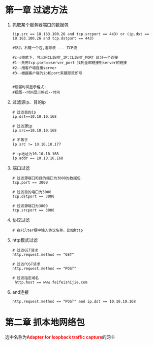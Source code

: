 # 第一章 过滤方法

1. 抓取某个服务器端口的数据包

   ```shell
   (ip.src == 18.163.100.26 and tcp.srcport == 443) or (ip.dst == 18.163.100.26 and tcp.dstport == 443)
   
   #然后 右键一个包,追踪流 --- TCP流
   
   #c-s模式下, 可以用CLIENT_IP:CLIENT_PORT 区分一个连接
   #1--先用tcp.port==server_port 找到全部链接到server的链接
   #2--用客户端连接server
   #3--根据客户端的ip和port来跟踪流即可
   
   
   #设置时间显示格式：
   #视图--时间显示格式--时间
   ```

   

2. 过滤源ip、目的ip

   ```shell
   # 过滤目的ip
   ip.dst==10.10.10.168
   
   # 过滤源ip
   ip.src==10.10.10.168
   
   # 不等于
   ip.src != 10.10.10.177
   
   # ip地址为10.10.10.168
   ip.addr == 10.10.10.168
   ```

3. 端口过滤

   ```shell
   # 过滤源端口和目的端口为3000的数据包
   tcp.port == 3000
   
   # 过滤目的端口为3000
   tcp.dstport == 3000
   
   # 过滤源端口为3000
   tcp.srcport == 3000
   ```

4. 协议过滤

   ```shell
   # 在Filter框中输入协议名称，比如http
   ```

5. http模式过滤

   ```shell
   # 过滤GET请求
   http.request.method == "GET"
   
   # 过滤POST请求
   http.request.method == "POST"
   
   # 过滤指定域名
    http.host == www.feifeishijie.com
   ```

6. and连接

   ```shell
   http.request.method == "POST" and ip.dst == 10.10.10.168
   ```

   



# 第二章 抓本地网络包

选中名称为<b style="color:red">Adapter for loopback traffic capture</b>的网卡